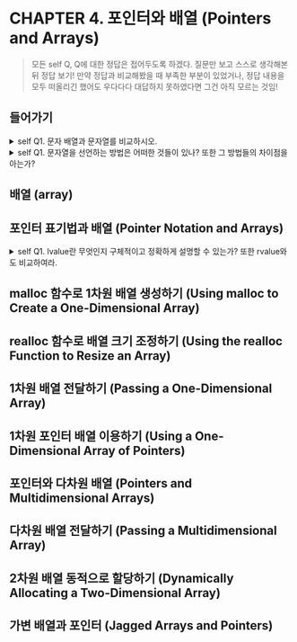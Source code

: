 # CHAPTER 4. 포인터와 배열 (Pointers and Arrays)
> 모든 self Q, Q에 대한 정답은 접어두도록 하겠다. 질문만 보고 스스로 생각해본 뒤 정답 보기!
> 만약 정답과 비교해봤을 때 부족한 부분이 있었거나, 정답 내용을 모두 떠올리긴 했어도 우다다다 대답하지 못하였다면 그건 아직 모르는 것임!
## 들어가기
<details>
<summary>self Q1. 문자 배열과 문자열를 비교하시오.</summary>



</details>
<details>
<summary>self Q1. 문자열을 선언하는 방법은 어떠한 것들이 있나? 또한 그 방법들의 차이점을 아는가?</summary>

방법1) 포인터 형태 선언  
    
```
    // ex)
    char *a = "hello!";  
``` 
      
방법2) 배열 형태로 선언 (크기 자동 할당)  
    
    ```
    // ex)  
    char a[] = "hello!";
    ```  
    
    /* 방법2의 진행 순서  
        1. 메모리 어딘가에 "hello!"가 할당된다.  
        2. char *a 변수가 선언된다.  
        3. a는 h의 주소값을 가리킨다. (*string = 'h') */
      
 
- 두 방법의 공톰점
    
    - 포맷팅 양식이 %s로 같다.
    
    - 문자열 전체 출력 결과가 같다.
- 두 방법의 차이점
    
   - 할당된 메모리 영역의 크기가 다르다.  
        -> sizeof함수를 적용해봤을 때,방법1의 경우 8(포인터 자료형 크기)이고 방법2의 경우 6(비열 크기)임
    
   - 할당된 메모리 영역의 위치가 다르다.  
    
   - 배열 형태는 내용 수정 가능, 포인터 형태는 내용 수정 불가능 (리터럴 상수)
    
    
  

</details>


## 배열 (array)


## 포인터 표기법과 배열 (Pointer Notation and Arrays)

<details>
<summary>self Q1. lvalue란 무엇인지 구체적이고 정확하게 설명할 수 있는가? 또한 rvalue와도 비교하여라. </summary>
* Lvalue와 Rvalue는 소스코드상에서만 볼 수 있는 문법적 요소로, 소스코드가 컴파일 된 후 프로그램이 실행되는 시점에서는 L/Rvalue를 논하는 것은 의미없는 행위임  
    
1) Lvalue(left value 또는 locator value) : 메모리 위치를 참조하는 식
    
    - object를 표기할 수 있는 것. (void 타입의 object 제외)  
```
    // ex)  
    int a = 10;  
    
    // a라는 것은 10이라는 값이 들어있는 공간인 object를 의미.  
    // 식별자 a라는 것이 10이 들어있는 object를 표기하기 위해 사용된다고 말할 수 있음.
``` 
      
    - 주로 Lvalue가 식별자(변수, 함수, 클래스 등)를 의미  
    - 모든 Lvalue는 Rvlue이지만, Rvalue는 Lvalue가 아닐 수 있다.  
    - 존재하지 않는 object를 표기하는 p[10]이나 *(p+4) 또한 Lvalue임.  
          이러한 Lvalue를 사용하는 것은 미정의 동작(undefined behavior)임.  
    
2) Rvalue(right value) : 해당 표현식이 끝나면 더 이상 참조 불가능 


</details>

## malloc 함수로 1차원 배열 생성하기 (Using malloc to Create a One-Dimensional Array)


## realloc 함수로 배열 크기 조정하기 (Using the realloc Function to Resize an Array)


## 1차원 배열 전달하기 (Passing a One-Dimensional Array)


## 1차원 포인터 배열 이용하기 (Using a One-Dimensional Array of Pointers)


## 포인터와 다차원 배열 (Pointers and Multidimensional Arrays)


## 다차원 배열 전달하기 (Passing a Multidimensional Array)


## 2차원 배열 동적으로 할당하기 (Dynamically Allocating a Two-Dimensional Array)


## 가변 배열과 포인터 (Jagged Arrays and Pointers)

